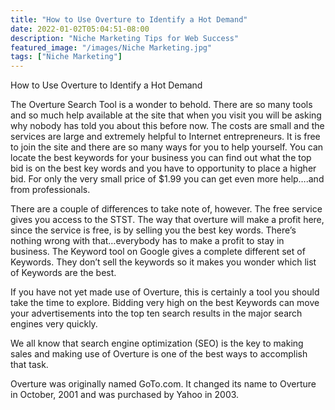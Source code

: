 ```yaml
---
title: "How to Use Overture to Identify a Hot Demand"
date: 2022-01-02T05:04:51-08:00
description: "Niche Marketing Tips for Web Success"
featured_image: "/images/Niche Marketing.jpg"
tags: ["Niche Marketing"]
---
```


How to Use Overture to Identify a Hot Demand

The Overture Search Tool is a wonder to behold. There are so many tools and so much help available at the site that when you visit you will be asking why nobody has told you about this before now. The costs are small and the services are large and extremely helpful to Internet entrepreneurs.  It is free to join the site and there are so many ways for you to help yourself. You can locate the best keywords for your business you can find out what the top bid is on the best key words and you have to opportunity to place a higher bid. For only the very small price of $1.99 you can get even more help….and from professionals. 

There are a couple of differences to take note of, however. The free service gives you access to the STST. The way that overture will make a profit here, since the service is free, is by selling you the best key words. There’s nothing wrong with that…everybody has to make a profit to stay in business. The Keyword tool on Google gives a complete different set of Keywords. They don’t sell the keywords so it makes you wonder which list of Keywords are the best. 

If you have not yet made use of Overture, this is certainly a tool you should take the time to explore. Bidding very high on the best Keywords can move your advertisements into the top ten search results in the major search engines very quickly. 

We all know that search engine optimization (SEO) is the key to making sales and making use of Overture is one of the best ways to accomplish that task.  

Overture was originally named GoTo.com. It changed its name to Overture in October, 2001 and was purchased by Yahoo in 2003. 


